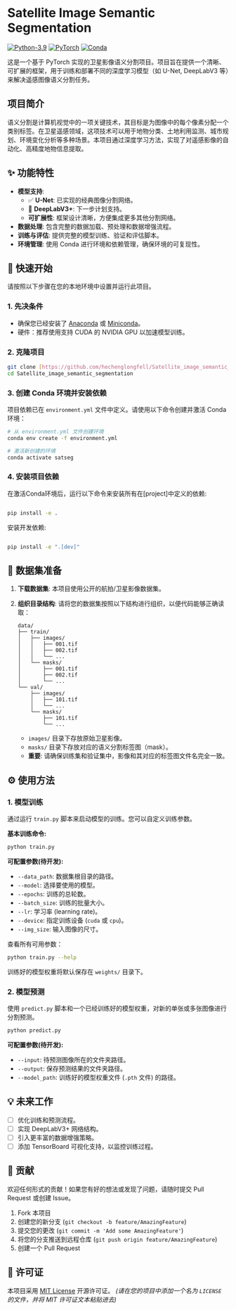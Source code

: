 # Satellite Image Semantic Segmentation

[![Python-3.9](https://img.shields.io/badge/Python-3.9-blue.svg)](https://www.python.org/downloads/release/python-390/)
[![PyTorch](https://img.shields.io/badge/PyTorch-%23EE4C2C.svg?style=flat&logo=PyTorch&logoColor=white)](https://pytorch.org/)
[![Conda](https://img.shields.io/badge/conda-4.10%2B-green)](https://docs.conda.io/en/latest/)

这是一个基于 PyTorch 实现的卫星影像语义分割项目。项目旨在提供一个清晰、可扩展的框架，用于训练和部署不同的深度学习模型（如 U-Net, DeepLabV3 等）来解决遥感图像语义分割任务。

## 项目简介

语义分割是计算机视觉中的一项关键技术，其目标是为图像中的每个像素分配一个类别标签。在卫星遥感领域，这项技术可以用于地物分类、土地利用监测、城市规划、环境变化分析等多种场景。本项目通过深度学习方法，实现了对遥感影像的自动化、高精度地物信息提取。

## ✨ 功能特性

* **模型支持**:
    * ✅ **U-Net**: 已实现的经典图像分割网络。
    * 🔄 **DeepLabV3+**: 下一步计划支持。
    * **可扩展性**: 框架设计清晰，方便集成更多其他分割网络。
* **数据处理**: 包含完整的数据加载、预处理和数据增强流程。
* **训练与评估**: 提供完整的模型训练、验证和评估脚本。
* **环境管理**: 使用 Conda 进行环境和依赖管理，确保环境的可复现性。

## 🚀 快速开始

请按照以下步骤在您的本地环境中设置并运行此项目。

### 1. 先决条件

* 确保您已经安装了 [Anaconda](https://www.anaconda.com/products/distribution) 或 [Miniconda](https://docs.conda.io/en/latest/miniconda.html)。
* 硬件：推荐使用支持 CUDA 的 NVIDIA GPU 以加速模型训练。

### 2. 克隆项目

```bash
git clone [https://github.com/hechenglongfell/Satellite_image_semantic_segmentation.git](https://github.com/hechenglongfell/Satellite_image_semantic_segmentation.git)
cd Satellite_image_semantic_segmentation
```

### 3. 创建 Conda 环境并安装依赖

项目依赖已在 `environment.yml` 文件中定义。请使用以下命令创建并激活 Conda 环境：

```bash
# 从 environment.yml 文件创建环境
conda env create -f environment.yml

# 激活新创建的环境
conda activate satseg
```
### 4. 安装项目依赖

在激活Conda环境后，运行以下命令来安装所有在[project]中定义的依赖:

```bash

pip install -e .

```

安装开发依赖:

```bash

pip install -e ".[dev]"

```

## 📁 数据集准备

1.  **下载数据集**:
    本项目使用公开的航拍/卫星影像数据集。

2.  **组织目录结构**:
    请将您的数据集按照以下结构进行组织，以便代码能够正确读取：

    ```
    data/
    ├── train/
    │   ├── images/
    │   │   ├── 001.tif
    │   │   ├── 002.tif
    │   │   └── ...
    │   └── masks/
    │       ├── 001.tif
    │       ├── 002.tif
    │       └── ...
    └── val/
        ├── images/
        │   ├── 101.tif
        │   └── ...
        └── masks/
            ├── 101.tif
            └── ...
    ```

    * `images/` 目录下存放原始卫星影像。
    * `masks/` 目录下存放对应的语义分割标签图（mask）。
    * **重要**: 请确保训练集和验证集中，影像和其对应的标签图文件名完全一致。

## ⚙️ 使用方法

### 1. 模型训练

通过运行 `train.py` 脚本来启动模型的训练。您可以自定义训练参数。

**基本训练命令:**
```bash
python train.py
```

**可配置参数(待开发):**

* `--data_path`: 数据集根目录的路径。
* `--model`: 选择要使用的模型。
* `--epochs`: 训练的总轮数。
* `--batch_size`: 训练的批量大小。
* `--lr`: 学习率 (learning rate)。
* `--device`: 指定训练设备 (`cuda` 或 `cpu`)。
* `--img_size`: 输入图像的尺寸。

查看所有可用参数：
```bash
python train.py --help
```

训练好的模型权重将默认保存在 `weights/` 目录下。

### 2. 模型预测

使用 `predict.py` 脚本和一个已经训练好的模型权重，对新的单张或多张图像进行分割预测。

```bash
python predict.py
```
**可配置参数(待开发):**

* `--input`: 待预测图像所在的文件夹路径。
* `--output`: 保存预测结果的文件夹路径。
* `--model_path`: 训练好的模型权重文件 (`.pth` 文件) 的路径。

## 💡 未来工作

* [ ] 优化训练和预测流程。
* [ ] 实现 DeepLabV3+ 网络结构。
* [ ] 引入更丰富的数据增强策略。
* [ ] 添加 TensorBoard 可视化支持，以监控训练过程。

## 🤝 贡献

欢迎任何形式的贡献！如果您有好的想法或发现了问题，请随时提交 Pull Request 或创建 Issue。

1.  Fork 本项目
2.  创建您的新分支 (`git checkout -b feature/AmazingFeature`)
3.  提交您的更改 (`git commit -m 'Add some AmazingFeature'`)
4.  将您的分支推送到远程仓库 (`git push origin feature/AmazingFeature`)
5.  创建一个 Pull Request

## 📄 许可证

本项目采用 [MIT License](LICENSE) 开源许可证。
*(请在您的项目中添加一个名为 `LICENSE` 的文件，并将 MIT 许可证文本粘贴进去)*